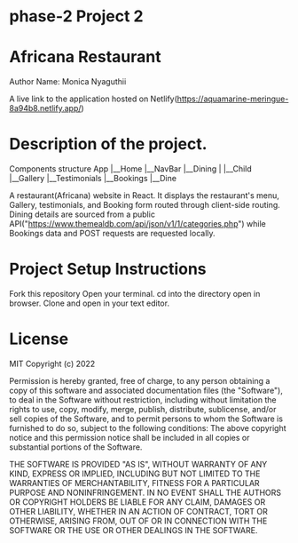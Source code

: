 # phase-2 Project 2
# Africana Restaurant
 Author Name: Monica Nyaguthii

A live link to the application hosted on Netlify(https://aquamarine-meringue-8a94b8.netlify.app/)

# Description of the project.

Components structure
App
|__Home
|__NavBar
|__Dining
|     |__Child
|__Gallery
|__Testimonials
|__Bookings
    |__Dine


A restaurant(Africana) website in React. It displays the restaurant's menu, Gallery, testimonials, and Booking form routed through client-side routing. Dining details are sourced from a public API("https://www.themealdb.com/api/json/v1/1/categories.php") while Bookings data and POST requests are requested locally.


# Project Setup Instructions
Fork this repository Open your terminal. cd into the directory open in browser. Clone and open in your text editor.

# License
MIT Copyright (c) 2022

Permission is hereby granted, free of charge, to any person obtaining a copy of this software and associated documentation files (the "Software"), to deal in the Software without restriction, including without limitation the rights to use, copy, modify, merge, publish, distribute, sublicense, and/or sell copies of the Software, and to permit persons to whom the Software is furnished to do so, subject to the following conditions: The above copyright notice and this permission notice shall be included in all copies or substantial portions of the Software.

THE SOFTWARE IS PROVIDED "AS IS", WITHOUT WARRANTY OF ANY KIND, EXPRESS OR IMPLIED, INCLUDING BUT NOT LIMITED TO THE WARRANTIES OF MERCHANTABILITY, FITNESS FOR A PARTICULAR PURPOSE AND NONINFRINGEMENT. IN NO EVENT SHALL THE AUTHORS OR COPYRIGHT HOLDERS BE LIABLE FOR ANY CLAIM, DAMAGES OR OTHER LIABILITY, WHETHER IN AN ACTION OF CONTRACT, TORT OR OTHERWISE, ARISING FROM, OUT OF OR IN CONNECTION WITH THE SOFTWARE OR THE USE OR OTHER DEALINGS IN THE SOFTWARE.
